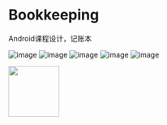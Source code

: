 # Bookkeeping
Android课程设计，记账本

![image](img/login.jpg)
![image](img/register.jpg)
![image](img/in.jpg)
![image](img/out.jpg)
![image](img/add.jpg)

<img src="img/add.jpg" width="100px">
